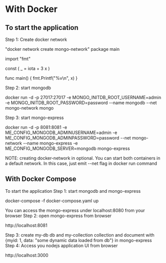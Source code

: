 # **With Docker**

## To start the application
Step 1: Create docker network

"docker network create mongo-network"
package main

import "fmt"

const (
	_ = iota + 3
	x
)

func main() {
	fmt.Printf("%v\n", x)
}


Step 2: start mongodb

docker run -d -p 27017:27017 -e MONGO_INITDB_ROOT_USERNAME=admin -e MONGO_INITDB_ROOT_PASSWORD=password --name mongodb --net mongo-network mongo    


Step 3: start mongo-express

docker run -d -p 8081:8081 -e ME_CONFIG_MONGODB_ADMINUSERNAME=admin -e ME_CONFIG_MONGODB_ADMINPASSWORD=password --net mongo-network --name mongo-express -e ME_CONFIG_MONGODB_SERVER=mongodb mongo-express   


NOTE: creating docker-network in optional. You can start both containers in a default network. In this case, just emit --net flag in docker run command

## With Docker Compose

To start the application
Step 1: start mongodb and mongo-express

docker-compose -f docker-compose.yaml up


You can access the mongo-express under localhost:8080 from your browser
Step 2: open mongo-express from browser

http://localhost:8081


Step 3: create my-db db and my-collection collection and document with {myid: 1, data: "some dynamic data loaded from db"} in mongo-express
Step 4: Access you nodejs application UI from browser

http://localhost:3000
